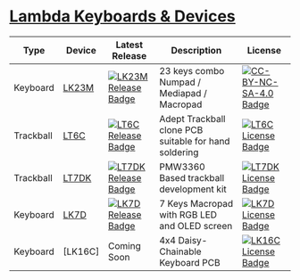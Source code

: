 # [Lambda Keyboards & Devices](https://lambdakb.dev)

| Type      | Device  | Latest Release                                 | Description                                           | License                                   |
| --------- | ------- | ---------------------------------------------- | ----------------------------------------------------- | ----------------------------------------- |
| Keyboard  | [LK23M] | [![LK23M Release Badge]][LK23M Latest Release] | 23 keys combo Numpad / Mediapad / Macropad            | [![CC-BY-NC-SA-4.0 Badge]][LK23M License] |
| Trackball | [LT6C]  | [![LT6C Release Badge]][LT6C Latest Release]   | Adept Trackball clone PCB suitable for hand soldering | [![LT6C License Badge]][LT6C License]     |
| Trackball | [LT7DK] | [![LT7DK Release Badge]][LT7DK Latest Release] | PMW3360 Based trackball development kit               | [![LT7DK License Badge]][LT7DK License]   |
| Keyboard  | [LK7D]  | [![LK7D Release Badge]][LK7D Latest Release]   | 7 Keys Macropad with RGB LED and OLED screen          | [![LK7D License Badge]][LK7D License]     |
| Keyboard  | [LK16C] | Coming Soon                                    | 4x4 Daisy-Chainable Keyboard PCB                      | [![LK16C License Badge]][LK16C License]   |

[LK23M]: https://github.com/lambdakb/keyboard-lk23m
[LK23M Latest Release]: https://github.com/lambdakb/keyboard-lk23m/releases/latest
[LK23M Release Badge]: https://img.shields.io/github/v/release/lambdakb/keyboard-lk23m?display_name=release&style=for-the-badge&logo=github&logoColor=white&label=%20&labelColor=grey
[CC-BY-NC-SA-4.0 Badge]: https://img.shields.io/badge/CC_BY--NC--SA_4.0-ED592F?style=for-the-badge&logo=creativecommons&logoColor=white&label=%20&labelColor=grey
[LK23M License]: https://github.com/lambdakb/keyboard-lk23m/blob/main/LICENSE.md
[LT6C]: https://github.com/lambdakb/trackball-lt6c
[LT6C Latest Release]: https://github.com/lambdakb/trackball-lt6c/releases/latest
[LT6C Release Badge]: https://img.shields.io/github/v/release/lambdakb/trackball-lt6c?display_name=release&style=for-the-badge&logo=github&logoColor=white&label=%20&labelColor=grey
[LT6C License]: https://github.com/lambdakb/trackball-lt6c/blob/main/LICENSE
[LT6C License Badge]: https://img.shields.io/github/license/lambdakb/trackball-lt6c?style=for-the-badge&logo=opensourcehardware&logoColor=white&label=%20&labelColor=grey&color=%230099B0
[LT7DK]: https://github.com/lambdakb/trackball-lt7dk
[LT7DK Latest Release]: https://github.com/lambdakb/trackball-lt7dk/releases/latest
[LT7DK Release Badge]: https://img.shields.io/github/v/release/lambdakb/trackball-lt7dk?display_name=release&style=for-the-badge&logo=github&logoColor=white&label=%20&labelColor=grey
[LT7DK License]: https://github.com/lambdakb/trackball-lt7dk/blob/main/LICENSE
[LT7DK License Badge]: https://img.shields.io/github/license/lambdakb/trackball-lt7dk?style=for-the-badge&logo=opensourcehardware&logoColor=white&label=%20&labelColor=grey&color=%230099B0
[LK7D]: https://github.com/lambdakb/keyboard-lk7d
[LK7D Latest Release]: https://github.com/lambdakb/keyboard-lk7d/releases/latest
[LK7D Release Badge]: https://img.shields.io/github/v/release/lambdakb/keyboard-lk7d?display_name=release&style=for-the-badge&logo=github&logoColor=white&label=%20&labelColor=grey
[LK7D License]: https://github.com/lambdakb/keyboard-lk7d/blob/main/LICENSE
[LK7D License Badge]: https://img.shields.io/github/license/lambdakb/keyboard-lk7d?style=for-the-badge&logo=opensourcehardware&logoColor=white&label=%20&labelColor=grey&color=%230099B0
[LK7D]: https://github.com/lambdakb/keyboard-lk7d
[LK16C Latest Release]: https://github.com/lambdakb/keyboard-lk16c/releases/latest
[LK16C Release Badge]: https://img.shields.io/github/v/release/lambdakb/keyboard-lk16c?display_name=release&style=for-the-badge&logo=github&logoColor=white&label=%20&labelColor=grey
[LK16C License]: https://github.com/lambdakb/keyboard-lk16c/blob/main/LICENSE
[LK16C License Badge]: https://img.shields.io/github/license/lambdakb/keyboard-lk16c?style=for-the-badge&logo=opensourcehardware&logoColor=white&label=%20&labelColor=grey&color=%230099B0
